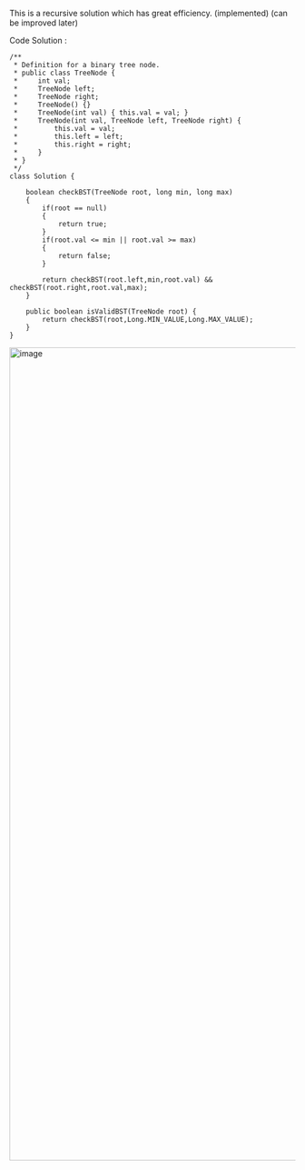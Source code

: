 This is a recursive solution which has great efficiency. (implemented) (can be improved later)

Code Solution : 
```
/**
 * Definition for a binary tree node.
 * public class TreeNode {
 *     int val;
 *     TreeNode left;
 *     TreeNode right;
 *     TreeNode() {}
 *     TreeNode(int val) { this.val = val; }
 *     TreeNode(int val, TreeNode left, TreeNode right) {
 *         this.val = val;
 *         this.left = left;
 *         this.right = right;
 *     }
 * }
 */
class Solution {

    boolean checkBST(TreeNode root, long min, long max)
    {
        if(root == null)
        {
            return true;
        }
        if(root.val <= min || root.val >= max)
        {
            return false;
        }
        
        return checkBST(root.left,min,root.val) && checkBST(root.right,root.val,max);
    }

    public boolean isValidBST(TreeNode root) {
        return checkBST(root,Long.MIN_VALUE,Long.MAX_VALUE);
    }
}
```

<img width="1431" alt="image" src="https://github.com/Udit-Kapoor/wysa/assets/68367301/92498164-16b8-4d9f-8dfc-5eec0a8fea00">

